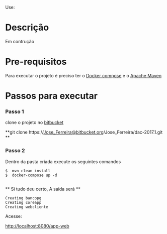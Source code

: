
Use:
# Descrição

Em contrução

# Pre-requisitos

Para executar o projeto é preciso ter o [Docker compose](https://docs.docker.com/compose/install/) e o [Apache Maven](http://maven.apache.org/install.html)
# Passos para executar

### Passo 1
 clone o projeto no [bitbucket](https://bitbucket.org/Jose_Ferreira/dac-2017.1) 

  **git clone https://Jose_Ferreira@bitbucket.org/Jose_Ferreira/dac-2017.1.git **

### Passo 2
  Dentro da pasta criada execute os seguintes comandos

``` shell
$  mvn clean install
$  docker-compose up -d
  
```
** Si tudo deu certo,  A saida será **

```
Creating bancopg
Creating coreapp
Creating webcliente

```

Acesse:

[http://localhost:8080/app-web](http://localhost:8080/app-web)

